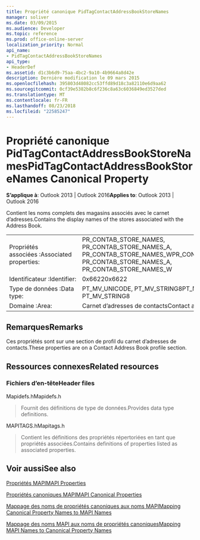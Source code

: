 ```yaml
---
title: Propriété canonique PidTagContactAddressBookStoreNames
manager: soliver
ms.date: 03/09/2015
ms.audience: Developer
ms.topic: reference
ms.prod: office-online-server
localization_priority: Normal
api_name:
- PidTagContactAddressBookStoreNames
api_type:
- HeaderDef
ms.assetid: d1c3b6d9-75aa-4bc2-9a10-4b9664a8d42e
description: Dernière modification le 09 mars 2015
ms.openlocfilehash: 395803d48082cc53ffd89d18c3a82110e6d9aa62
ms.sourcegitcommit: 0cf39e5382b8c6f236c8a63c6036849ed3527ded
ms.translationtype: MT
ms.contentlocale: fr-FR
ms.lasthandoff: 08/23/2018
ms.locfileid: "22585247"
---
```

# <a name="pidtagcontactaddressbookstorenames-canonical-property"></a><span data-ttu-id="e92d7-103">Propriété canonique PidTagContactAddressBookStoreNames</span><span class="sxs-lookup"><span data-stu-id="e92d7-103">PidTagContactAddressBookStoreNames Canonical Property</span></span>

  
  
<span data-ttu-id="e92d7-104">**S’applique à**: Outlook 2013 | Outlook 2016</span><span class="sxs-lookup"><span data-stu-id="e92d7-104">**Applies to**: Outlook 2013 | Outlook 2016</span></span> 
  
<span data-ttu-id="e92d7-105">Contient les noms complets des magasins associés avec le carnet d’adresses.</span><span class="sxs-lookup"><span data-stu-id="e92d7-105">Contains the display names of the stores associated with the Address Book.</span></span>
  
|||
|:-----|:-----|
|<span data-ttu-id="e92d7-106">Propriétés associées :</span><span class="sxs-lookup"><span data-stu-id="e92d7-106">Associated properties:</span></span>  <br/> |<span data-ttu-id="e92d7-107">PR_CONTAB_STORE_NAMES, PR_CONTAB_STORE_NAMES_A, PR_CONTAB_STORE_NAMES_W</span><span class="sxs-lookup"><span data-stu-id="e92d7-107">PR_CONTAB_STORE_NAMES, PR_CONTAB_STORE_NAMES_A, PR_CONTAB_STORE_NAMES_W</span></span>  <br/> |
|<span data-ttu-id="e92d7-108">Identificateur :</span><span class="sxs-lookup"><span data-stu-id="e92d7-108">Identifier:</span></span>  <br/> |<span data-ttu-id="e92d7-109">0x6622</span><span class="sxs-lookup"><span data-stu-id="e92d7-109">0x6622</span></span>  <br/> |
|<span data-ttu-id="e92d7-110">Type de données :</span><span class="sxs-lookup"><span data-stu-id="e92d7-110">Data type:</span></span>  <br/> |<span data-ttu-id="e92d7-111">PT_MV_UNICODE, PT_MV_STRING8</span><span class="sxs-lookup"><span data-stu-id="e92d7-111">PT_MV_UNICODE, PT_MV_STRING8</span></span>  <br/> |
|<span data-ttu-id="e92d7-112">Domaine :</span><span class="sxs-lookup"><span data-stu-id="e92d7-112">Area:</span></span>  <br/> |<span data-ttu-id="e92d7-113">Carnet d’adresses de contacts</span><span class="sxs-lookup"><span data-stu-id="e92d7-113">Contact address book</span></span>  <br/> |
   
## <a name="remarks"></a><span data-ttu-id="e92d7-114">Remarques</span><span class="sxs-lookup"><span data-stu-id="e92d7-114">Remarks</span></span>

<span data-ttu-id="e92d7-115">Ces propriétés sont sur une section de profil du carnet d’adresses de contacts.</span><span class="sxs-lookup"><span data-stu-id="e92d7-115">These properties are on a Contact Address Book profile section.</span></span>
  
## <a name="related-resources"></a><span data-ttu-id="e92d7-116">Ressources connexes</span><span class="sxs-lookup"><span data-stu-id="e92d7-116">Related resources</span></span>

### <a name="header-files"></a><span data-ttu-id="e92d7-117">Fichiers d’en-tête</span><span class="sxs-lookup"><span data-stu-id="e92d7-117">Header files</span></span>

<span data-ttu-id="e92d7-118">Mapidefs.h</span><span class="sxs-lookup"><span data-stu-id="e92d7-118">Mapidefs.h</span></span>
  
> <span data-ttu-id="e92d7-119">Fournit des définitions de type de données.</span><span class="sxs-lookup"><span data-stu-id="e92d7-119">Provides data type definitions.</span></span>
    
<span data-ttu-id="e92d7-120">MAPITAGS.h</span><span class="sxs-lookup"><span data-stu-id="e92d7-120">Mapitags.h</span></span>
  
> <span data-ttu-id="e92d7-121">Contient les définitions des propriétés répertoriées en tant que propriétés associées.</span><span class="sxs-lookup"><span data-stu-id="e92d7-121">Contains definitions of properties listed as associated properties.</span></span>
    
## <a name="see-also"></a><span data-ttu-id="e92d7-122">Voir aussi</span><span class="sxs-lookup"><span data-stu-id="e92d7-122">See also</span></span>



[<span data-ttu-id="e92d7-123">Propriétés MAPI</span><span class="sxs-lookup"><span data-stu-id="e92d7-123">MAPI Properties</span></span>](mapi-properties.md)
  
[<span data-ttu-id="e92d7-124">Propriétés canoniques MAPI</span><span class="sxs-lookup"><span data-stu-id="e92d7-124">MAPI Canonical Properties</span></span>](mapi-canonical-properties.md)
  
[<span data-ttu-id="e92d7-125">Mappage des noms de propriétés canoniques aux noms MAPI</span><span class="sxs-lookup"><span data-stu-id="e92d7-125">Mapping Canonical Property Names to MAPI Names</span></span>](mapping-canonical-property-names-to-mapi-names.md)
  
[<span data-ttu-id="e92d7-126">Mappage des noms MAPI aux noms de propriétés canoniques</span><span class="sxs-lookup"><span data-stu-id="e92d7-126">Mapping MAPI Names to Canonical Property Names</span></span>](mapping-mapi-names-to-canonical-property-names.md)

